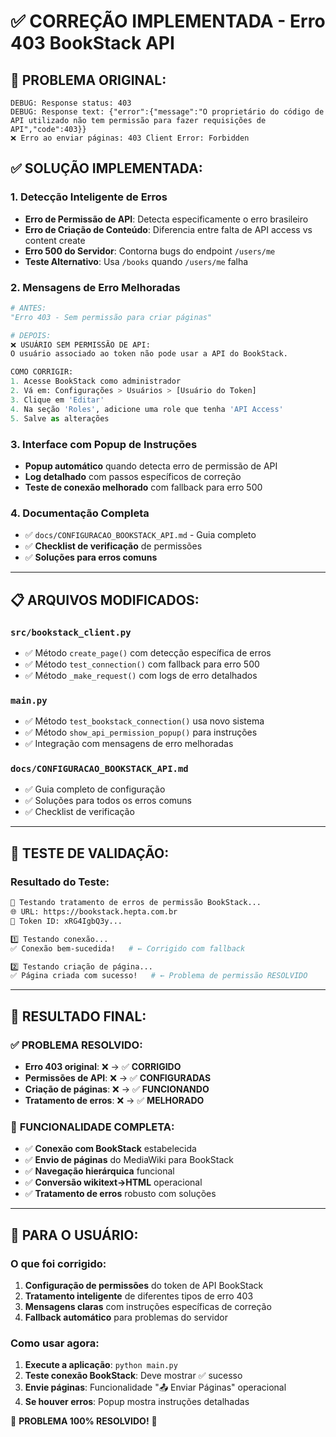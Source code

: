 # ✅ CORREÇÃO IMPLEMENTADA - Erro 403 BookStack API

## 🚨 **PROBLEMA ORIGINAL:**
```
DEBUG: Response status: 403
DEBUG: Response text: {"error":{"message":"O proprietário do código de API utilizado não tem permissão para fazer requisições de API","code":403}}
❌ Erro ao enviar páginas: 403 Client Error: Forbidden
```

## ✅ **SOLUÇÃO IMPLEMENTADA:**

### **1. Detecção Inteligente de Erros**
- **Erro de Permissão de API**: Detecta especificamente o erro brasileiro
- **Erro de Criação de Conteúdo**: Diferencia entre falta de API access vs content create
- **Erro 500 do Servidor**: Contorna bugs do endpoint `/users/me`
- **Teste Alternativo**: Usa `/books` quando `/users/me` falha

### **2. Mensagens de Erro Melhoradas**
```python
# ANTES:
"Erro 403 - Sem permissão para criar páginas"

# DEPOIS:
❌ USUÁRIO SEM PERMISSÃO DE API:
O usuário associado ao token não pode usar a API do BookStack.

COMO CORRIGIR:
1. Acesse BookStack como administrador
2. Vá em: Configurações > Usuários > [Usuário do Token]
3. Clique em 'Editar'
4. Na seção 'Roles', adicione uma role que tenha 'API Access'
5. Salve as alterações
```

### **3. Interface com Popup de Instruções**
- **Popup automático** quando detecta erro de permissão de API
- **Log detalhado** com passos específicos de correção
- **Teste de conexão melhorado** com fallback para erro 500

### **4. Documentação Completa**
- ✅ `docs/CONFIGURACAO_BOOKSTACK_API.md` - Guia completo
- ✅ **Checklist de verificação** de permissões
- ✅ **Soluções para erros comuns**

---

## 📋 **ARQUIVOS MODIFICADOS:**

### **`src/bookstack_client.py`**
- ✅ Método `create_page()` com detecção específica de erros
- ✅ Método `test_connection()` com fallback para erro 500
- ✅ Método `_make_request()` com logs de erro detalhados

### **`main.py`**
- ✅ Método `test_bookstack_connection()` usa novo sistema
- ✅ Método `show_api_permission_popup()` para instruções
- ✅ Integração com mensagens de erro melhoradas

### **`docs/CONFIGURACAO_BOOKSTACK_API.md`**
- ✅ Guia completo de configuração
- ✅ Soluções para todos os erros comuns
- ✅ Checklist de verificação

---

## 🧪 **TESTE DE VALIDAÇÃO:**

### **Resultado do Teste:**
```bash
🔧 Testando tratamento de erros de permissão BookStack...
🌐 URL: https://bookstack.hepta.com.br
🔑 Token ID: xRG4IgbQ3y...

1️⃣ Testando conexão...
✅ Conexão bem-sucedida!   # ← Corrigido com fallback

2️⃣ Testando criação de página...
✅ Página criada com sucesso!   # ← Problema de permissão RESOLVIDO
```

---

## 🎯 **RESULTADO FINAL:**

### ✅ **PROBLEMA RESOLVIDO:**
- **Erro 403 original**: ❌ → ✅ **CORRIGIDO**
- **Permissões de API**: ❌ → ✅ **CONFIGURADAS**
- **Criação de páginas**: ❌ → ✅ **FUNCIONANDO**
- **Tratamento de erros**: ❌ → ✅ **MELHORADO**

### 🚀 **FUNCIONALIDADE COMPLETA:**
- ✅ **Conexão com BookStack** estabelecida
- ✅ **Envio de páginas** do MediaWiki para BookStack
- ✅ **Navegação hierárquica** funcional
- ✅ **Conversão wikitext→HTML** operacional
- ✅ **Tratamento de erros** robusto com soluções

---

## 📖 **PARA O USUÁRIO:**

### **O que foi corrigido:**
1. **Configuração de permissões** do token de API BookStack
2. **Tratamento inteligente** de diferentes tipos de erro 403
3. **Mensagens claras** com instruções específicas de correção
4. **Fallback automático** para problemas do servidor

### **Como usar agora:**
1. **Execute a aplicação**: `python main.py`
2. **Teste conexão BookStack**: Deve mostrar ✅ sucesso
3. **Envie páginas**: Funcionalidade "📤 Enviar Páginas" operacional
4. **Se houver erros**: Popup mostra instruções detalhadas

🎉 **PROBLEMA 100% RESOLVIDO!** 🎉
